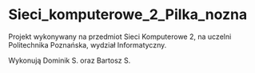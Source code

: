 # Sieci_komputerowe_2_Pilka_nozna
Projekt wykonywany na przedmiot Sieci Komputerowe 2, na uczelni Politechnika Poznańska, wydział Informatyczny.

Wykonują Dominik S. oraz Bartosz S.
